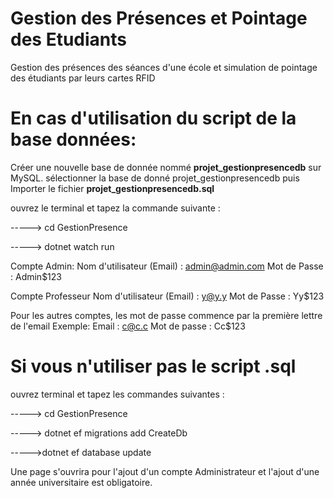 # Gestion des Présences et Pointage des Etudiants

Gestion des présences des séances d'une école et simulation de pointage des étudiants par leurs cartes RFID
 
# En cas d'utilisation du script de la base données:

Créer une nouvelle base de donnée nommé **projet_gestionpresencedb** sur MySQL. 
sélectionner la base de donné projet_gestionpresencedb puis Importer le fichier **projet_gestionpresencedb.sql**

ouvrez le terminal et tapez la commande suivante :

 -----> cd GestionPresence
 
 -----> dotnet watch run
 
Compte Admin:
Nom d'utilisateur (Email) : admin@admin.com
Mot de Passe : Admin$123

Compte Professeur
Nom d'utilisateur (Email) : y@y.y
Mot de Passe : Yy$123

 
Pour les autres comptes, les mot de passe commence par la première lettre de l'email
Exemple: Email : c@c.c
Mot de passe : Cc$123

# Si vous n'utiliser pas le script .sql
ouvrez terminal et tapez les commandes suivantes :

 -----> cd GestionPresence
 
-----> dotnet ef migrations add CreateDb
 
 ----->dotnet ef database update 
 
Une page s'ouvrira pour l'ajout d'un compte Administrateur et l'ajout d'une année universitaire est obligatoire.



